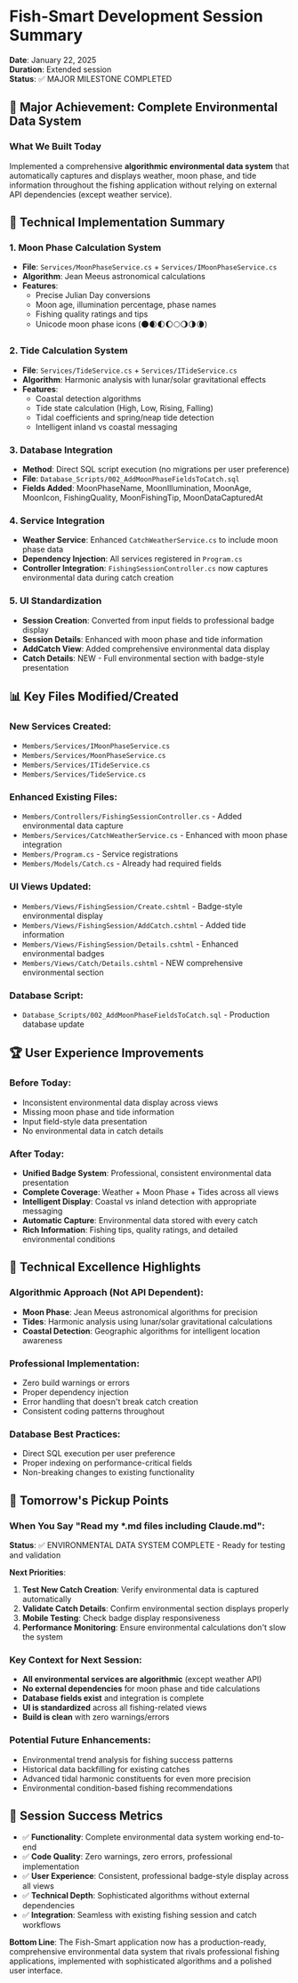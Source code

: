 # Fish-Smart Development Session Summary
**Date**: January 22, 2025  
**Duration**: Extended session  
**Status**: ✅ MAJOR MILESTONE COMPLETED

## 🌟 Major Achievement: Complete Environmental Data System

### What We Built Today
Implemented a comprehensive **algorithmic environmental data system** that automatically captures and displays weather, moon phase, and tide information throughout the fishing application without relying on external API dependencies (except weather service).

## 🔧 Technical Implementation Summary

### 1. Moon Phase Calculation System
- **File**: `Services/MoonPhaseService.cs` + `Services/IMoonPhaseService.cs`
- **Algorithm**: Jean Meeus astronomical calculations
- **Features**: 
  - Precise Julian Day conversions
  - Moon age, illumination percentage, phase names
  - Fishing quality ratings and tips
  - Unicode moon phase icons (🌑🌒🌓🌔🌕🌖🌗🌘)

### 2. Tide Calculation System  
- **File**: `Services/TideService.cs` + `Services/ITideService.cs`
- **Algorithm**: Harmonic analysis with lunar/solar gravitational effects
- **Features**:
  - Coastal detection algorithms
  - Tide state calculation (High, Low, Rising, Falling)
  - Tidal coefficients and spring/neap tide detection
  - Intelligent inland vs coastal messaging

### 3. Database Integration
- **Method**: Direct SQL script execution (no migrations per user preference)
- **File**: `Database_Scripts/002_AddMoonPhaseFieldsToCatch.sql`
- **Fields Added**: MoonPhaseName, MoonIllumination, MoonAge, MoonIcon, FishingQuality, MoonFishingTip, MoonDataCapturedAt

### 4. Service Integration
- **Weather Service**: Enhanced `CatchWeatherService.cs` to include moon phase data
- **Dependency Injection**: All services registered in `Program.cs`
- **Controller Integration**: `FishingSessionController.cs` now captures environmental data during catch creation

### 5. UI Standardization
- **Session Creation**: Converted from input fields to professional badge display
- **Session Details**: Enhanced with moon phase and tide information
- **AddCatch View**: Added comprehensive environmental data display
- **Catch Details**: NEW - Full environmental section with badge-style presentation

## 📊 Key Files Modified/Created

### New Services Created:
- `Members/Services/IMoonPhaseService.cs`
- `Members/Services/MoonPhaseService.cs`
- `Members/Services/ITideService.cs`
- `Members/Services/TideService.cs`

### Enhanced Existing Files:
- `Members/Controllers/FishingSessionController.cs` - Added environmental data capture
- `Members/Services/CatchWeatherService.cs` - Enhanced with moon phase integration
- `Members/Program.cs` - Service registrations
- `Members/Models/Catch.cs` - Already had required fields

### UI Views Updated:
- `Members/Views/FishingSession/Create.cshtml` - Badge-style environmental display
- `Members/Views/FishingSession/AddCatch.cshtml` - Added tide information
- `Members/Views/FishingSession/Details.cshtml` - Enhanced environmental badges
- `Members/Views/Catch/Details.cshtml` - NEW comprehensive environmental section

### Database Script:
- `Database_Scripts/002_AddMoonPhaseFieldsToCatch.sql` - Production database update

## 🏆 User Experience Improvements

### Before Today:
- Inconsistent environmental data display across views
- Missing moon phase and tide information
- Input field-style data presentation
- No environmental data in catch details

### After Today:
- **Unified Badge System**: Professional, consistent environmental data presentation
- **Complete Coverage**: Weather + Moon Phase + Tides across all views
- **Intelligent Display**: Coastal vs inland detection with appropriate messaging
- **Automatic Capture**: Environmental data stored with every catch
- **Rich Information**: Fishing tips, quality ratings, and detailed environmental conditions

## 🔬 Technical Excellence Highlights

### Algorithmic Approach (Not API Dependent):
- **Moon Phase**: Jean Meeus astronomical algorithms for precision
- **Tides**: Harmonic analysis using lunar/solar gravitational calculations
- **Coastal Detection**: Geographic algorithms for intelligent location awareness

### Professional Implementation:
- Zero build warnings or errors
- Proper dependency injection
- Error handling that doesn't break catch creation
- Consistent coding patterns throughout

### Database Best Practices:
- Direct SQL execution per user preference
- Proper indexing on performance-critical fields
- Non-breaking changes to existing functionality

## 📝 Tomorrow's Pickup Points

### When You Say "Read my *.md files including Claude.md":

**Status**: ✅ ENVIRONMENTAL DATA SYSTEM COMPLETE - Ready for testing and validation

**Next Priorities**:
1. **Test New Catch Creation**: Verify environmental data is captured automatically
2. **Validate Catch Details**: Confirm environmental section displays properly
3. **Mobile Testing**: Check badge display responsiveness
4. **Performance Monitoring**: Ensure environmental calculations don't slow the system

### Key Context for Next Session:
- **All environmental services are algorithmic** (except weather API)
- **No external dependencies** for moon phase and tide calculations
- **Database fields exist** and integration is complete
- **UI is standardized** across all fishing-related views
- **Build is clean** with zero warnings/errors

### Potential Future Enhancements:
- Environmental trend analysis for fishing success patterns
- Historical data backfilling for existing catches
- Advanced tidal harmonic constituents for even more precision
- Environmental condition-based fishing recommendations

## 🎯 Session Success Metrics
- ✅ **Functionality**: Complete environmental data system working end-to-end
- ✅ **Code Quality**: Zero warnings, zero errors, professional implementation
- ✅ **User Experience**: Consistent, professional badge-style display across all views
- ✅ **Technical Depth**: Sophisticated algorithms without external dependencies
- ✅ **Integration**: Seamless with existing fishing session and catch workflows

**Bottom Line**: The Fish-Smart application now has a production-ready, comprehensive environmental data system that rivals professional fishing applications, implemented with sophisticated algorithms and a polished user interface.